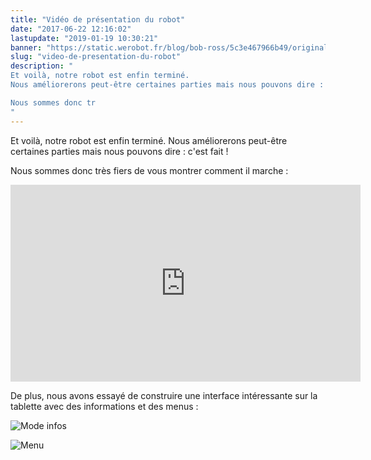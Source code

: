 ```yaml
---
title: "Vidéo de présentation du robot"
date: "2017-06-22 12:16:02"
lastupdate: "2019-01-19 10:30:21"
banner: "https://static.werobot.fr/blog/bob-ross/5c3e467966b49/original.jpg"
slug: "video-de-presentation-du-robot"
description: " 
Et voilà, notre robot est enfin terminé.
Nous améliorerons peut-être certaines parties mais nous pouvons dire : c'est fait !

Nous sommes donc tr
"
---
```

Et voilà, notre robot est enfin terminé.
Nous améliorerons peut-être certaines parties mais nous pouvons dire : c'est fait !

Nous sommes donc très fiers de vous montrer comment il marche :

<iframe width="560" height="315" src="https://www.youtube-nocookie.com/embed/fZCZbcYIM_o" frameborder="0" allow="accelerometer; autoplay; encrypted-media; gyroscope; picture-in-picture" allowfullscreen></iframe>

De plus, nous avons essayé de construire une interface intéressante sur la tablette avec des informations et des menus :

![Mode infos](https://static.werobot.fr/blog/bob-ross/5c3e467966b49/50.jpg "Mode infos")

![Menu](https://static.werobot.fr/blog/bob-ross/5c3e467a46248/50.jpg "Menu")


    